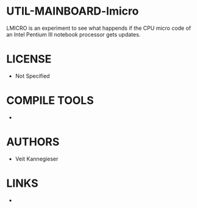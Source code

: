 UTIL-MAINBOARD-lmicro
=====================

LMICRO is an experiment to see what happends if the CPU micro code of an Intel Pentium III notebook processor gets updates.

LICENSE
===============
* Not Specified

COMPILE TOOLS
===============
* 

AUTHORS
===============
* Veit Kannegieser

LINKS
===============
* 
